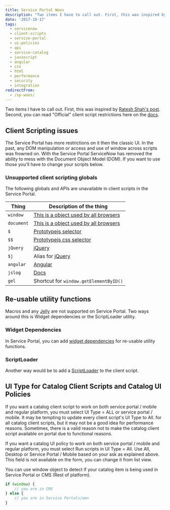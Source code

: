 ```yaml
---
title: Service Portal Woes
description: "Two items I have to call out. First, this was inspired by\_Ratesh Shah's post. Second, you can read \"Official\" client script restrictions here on the\_docs.\r\n\r..."
date: '2017-10-17'
tags:
  - servicenow
  - client-scripts
  - service-portal
  - ui-policies
  - api
  - service-catalog
  - javascript
  - angular
  - css
  - html
  - performance
  - security
  - integration
redirectFrom:
  - /sp-woes/
---
```


Two items I have to call out. First, this was inspired by [Ratesh Shah's post](https://community.servicenow.com/thread/282244). Second, you can read "Official" client script restrictions here on the [docs](https://docs.servicenow.com/bundle/jakarta-servicenow-platform/page/build/service-portal/concept/unsupported_client_scripts.html).

## Client Scripting issues

The Service Portal has more restrictions on it then the classic UI. In the past, any DOM manipulation or access and use of window across scripts was frowned on. With the Service Portal ServiceNow has removed the ability to mess with the Document Object Model (DOM). If you want to use those you'll have to change your scripts below.

### Unsupported client scripting globals

The following globals and APIs are unavailable in client scripts in the Service Portal.

| Thing      | Description of the thing                                                                                                         |
| ---------- | -------------------------------------------------------------------------------------------------------------------------------- |
| `window`   | [This is a object used by all browsers](https://developer.mozilla.org/en-US/docs/Web/API/Window)                                 |
| `document` | [This is a object used by all browsers](https://developer.mozilla.org/en-US/docs/Web/API/document)                               |
| `$`        | [Prototypejs selector](http://api.prototypejs.org/dom/dollar/)                                                                   |
| `$$`       | [Prototypejs css selector](http://api.prototypejs.org/dom/dollar-dollar/)                                                        |
| `jQuery`   | [jQuery](http://api.jquery.com/)                                                                                                 |
| `$j`       | Alias for [jQuery](http://api.jquery.com/)                                                                                       |
| `angular`  | [Angular](https://docs.angularjs.org/api/)                                                                                       |
| `jslog`    | [Docs](https://docs.servicenow.com/bundle/jakarta-servicenow-platform/page/script/debugging/concept/c_WritingToTheDebugLog.html) |
| `gel`      | Shortcut for `window.getElementByID()`                                                                                           |

## Re-usable utility functions

Macros and any [Jelly](https://jace.pro/jelly) are not supported on Service Portal. Two ways around this is Widget dependencies or the ScriptLoader utility.

### Widget Dependencies

In Service Portal, you can add [widget dependencies](https://docs.servicenow.com/bundle/jakarta-servicenow-platform/page/build/service-portal/task/widget-dependencies.html) for re-usable utility functions.

### ScriptLoader

Another way would be to add a [ScriptLoader](https://sn.jace.pro/docs/scripting/scriptloader/) to the client script.

## UI Type for Catalog Client Scripts and Catalog UI Policies

If you want a catalog client script to work on both service portal / mobile and regular platform, you must select UI Type = ALL or service portal / mobile. It may be tempting to update every client script's UI Type to All. for all catalog client scripts, but it may not be a good idea for performance reasons. Sometimes, there is a valid reason not to make the catalog client script available on portal due to functional reasons.

If you want a catalog UI policy to work on both service portal / mobile and regular platform, you must select Run scripts in UI Type = All. Use All, Desktop or Service Portal / Mobile based on your ask as explained above. This field is not available on the form, you can change it from list view.

You can use window object to detect if your catalog item is being used in Service Portal or CMS (Rest of platform).

```javascript
if (window) {
    // you are in CMS
} else {
    // you are in Service Portal</em>
}
```

<!--EndFragment-->